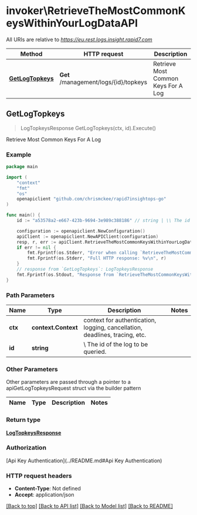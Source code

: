 # invoker\RetrieveTheMostCommonKeysWithinYourLogDataAPI

All URIs are relative to *https://eu.rest.logs.insight.rapid7.com*

Method | HTTP request | Description
------------- | ------------- | -------------
[**GetLogTopkeys**](RetrieveTheMostCommonKeysWithinYourLogDataAPI.md#GetLogTopkeys) | **Get** /management/logs/{id}/topkeys | Retrieve Most Common Keys For A Log



## GetLogTopkeys

> LogTopkeysResponse GetLogTopkeys(ctx, id).Execute()

Retrieve Most Common Keys For A Log



### Example

```go
package main

import (
	"context"
	"fmt"
	"os"
	openapiclient "github.com/chrismckee/rapid7insightops-go"
)

func main() {
	id := "a53578a2-e667-423b-9694-3e989c388186" // string | \\ The id of the log to be queried. 

	configuration := openapiclient.NewConfiguration()
	apiClient := openapiclient.NewAPIClient(configuration)
	resp, r, err := apiClient.RetrieveTheMostCommonKeysWithinYourLogDataAPI.GetLogTopkeys(context.Background(), id).Execute()
	if err != nil {
		fmt.Fprintf(os.Stderr, "Error when calling `RetrieveTheMostCommonKeysWithinYourLogDataAPI.GetLogTopkeys``: %v\n", err)
		fmt.Fprintf(os.Stderr, "Full HTTP response: %v\n", r)
	}
	// response from `GetLogTopkeys`: LogTopkeysResponse
	fmt.Fprintf(os.Stdout, "Response from `RetrieveTheMostCommonKeysWithinYourLogDataAPI.GetLogTopkeys`: %v\n", resp)
}
```

### Path Parameters


Name | Type | Description  | Notes
------------- | ------------- | ------------- | -------------
**ctx** | **context.Context** | context for authentication, logging, cancellation, deadlines, tracing, etc.
**id** | **string** | \\ The id of the log to be queried.  | 

### Other Parameters

Other parameters are passed through a pointer to a apiGetLogTopkeysRequest struct via the builder pattern


Name | Type | Description  | Notes
------------- | ------------- | ------------- | -------------


### Return type

[**LogTopkeysResponse**](LogTopkeysResponse.md)

### Authorization

[Api Key Authentication](../README.md#Api Key Authentication)

### HTTP request headers

- **Content-Type**: Not defined
- **Accept**: application/json

[[Back to top]](#) [[Back to API list]](../README.md#documentation-for-api-endpoints)
[[Back to Model list]](../README.md#documentation-for-models)
[[Back to README]](../README.md)

